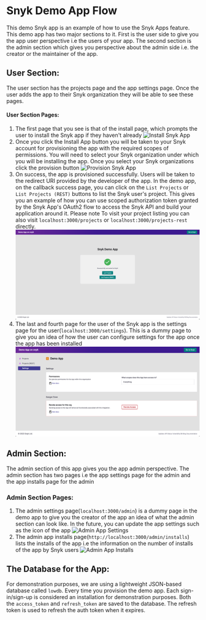 # Snyk Demo App Flow


This demo Snyk app is an example of how to use the Snyk Apps feature. This demo app has two major sections to it. First is the user side to give you the app user perspective i.e the users of your app. The second section is the admin section which gives you perspective about the admin side i.e. the creator or the maintainer of the app.


## User Section:


The user section has the projects page and the app settings page. Once the user adds the app to their Snyk organization they will be able to see these pages.


#### User Section Pages:

1. The first page that you see is that of the install page, which prompts the user to install the Snyk app if they haven't already
![Install Snyk App](images/user_install.png?raw=true "Install Snyk App")
2. Once you click the Install App button you will be taken to your Snyk account for provisioning the app with the required scopes of permissions. You will need to select your Snyk organization under which you will be installing the app. Once you select your Snyk organizations click the provision button
![Provision Snyk App](images/user_provision_app.png?raw=true "Provision Snyk App")
3. On success, the app is provisioned successfully. Users will be taken to the redirect URI provided by the developer of the app. In the demo app, on the callback success page, you can click on the `List Projects` or `List Projects (REST)` buttons to list the Snyk user's project. This gives you an example of how you can use scoped authorization token granted by the Snyk App's OAuth2 flow to access the Snyk API and build your application around it. Please note To visit your project listing you can also visit `localhost:3000/projects` or `localhost:3000/projects-rest` directly.
![User Projects Page](images/user_callback_page.png?raw=true "User Projects Page")
1. The last and fourth page for the user of the Snyk app is the settings page for the user(`localhost:3000/settings`). This is a dummy page to give you an idea of how the user can configure settings for the app once the app has been installed
![User App Settings](images/user_app_settings.png?raw=true "User App Settings")

## Admin Section:


The admin section of this app gives you the app admin perspective. The admin section has two pages i.e the app settings page for the admin and the app installs page for the admin

### Admin Section Pages:

1. The admin settings page(`localhost:3000/admin`) is a dummy page in the demo app to give you the creator of the app an idea of what the admin section can look like. In the future, you can update the app settings such as the icon of the app
![Admin App Settings](images/admin_app_settings.png?raw=true "Admin App Settings")
2. The admin app installs page(`http://localhost:3000/admin/installs`) lists the installs of the app i.e the information on the number of installs of the app by Snyk users
![Admin App Installs](images/admin_app_installs.png?raw=true "Admin App Installs")


## The Database for the App:


For demonstration purposes, we are using a lightweight JSON-based database called `lowdb`. Every time you provision the demo app. Each sign-in/sign-up is considered an installation for demonstration purposes. Both the `access_token` and `refresh_token` are saved to the database. The refresh token is used to refresh the auth token when it expires.
